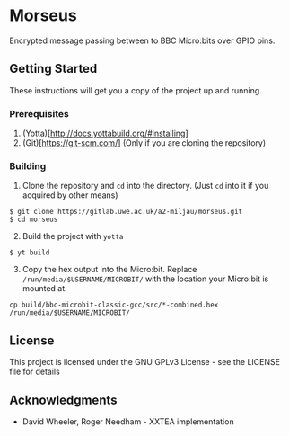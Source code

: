# Morseus

Encrypted message passing between to BBC Micro:bits over GPIO pins.

## Getting Started

These instructions will get you a copy of the project up and running.

### Prerequisites

1. (Yotta)[http://docs.yottabuild.org/#installing]
2. (Git)[https://git-scm.com/]  (Only if you are cloning the repository)


### Building
1.  Clone the repository and `cd` into the directory. (Just `cd` into it if you acquired by other means)
```
$ git clone https://gitlab.uwe.ac.uk/a2-miljau/morseus.git
$ cd morseus
```

2. Build the project with `yotta`
```
$ yt build
```

3. Copy the hex output into the Micro:bit. Replace `/run/media/$USERNAME/MICROBIT/` with the location your Micro:bit is mounted at.
```
cp build/bbc-microbit-classic-gcc/src/*-combined.hex /run/media/$USERNAME/MICROBIT/
```

## License

This project is licensed under the GNU GPLv3 License - see the LICENSE file for details

## Acknowledgments

*	David Wheeler, Roger Needham - XXTEA implementation

